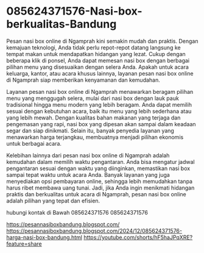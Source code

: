 # 085624371576-Nasi-box-berkualitas-Bandung
Pesan nasi box online di Ngamprah kini semakin mudah dan praktis. Dengan kemajuan teknologi, Anda tidak perlu repot-repot datang langsung ke tempat makan untuk mendapatkan hidangan yang lezat. Cukup dengan beberapa klik di ponsel, Anda dapat memesan nasi box dengan berbagai pilihan menu yang disesuaikan dengan selera Anda. Apakah untuk acara keluarga, kantor, atau acara khusus lainnya, layanan pesan nasi box online di Ngamprah siap memberikan kenyamanan dan kemudahan.

Layanan pesan nasi box online di Ngamprah menawarkan beragam pilihan menu yang menggugah selera, mulai dari nasi box dengan lauk pauk tradisional hingga menu modern yang lebih beragam. Anda dapat memilih sesuai dengan kebutuhan acara, baik itu menu yang lebih sederhana atau yang lebih mewah. Dengan kualitas bahan makanan yang terjaga dan pengemasan yang rapi, nasi box yang dipesan akan sampai dalam keadaan segar dan siap dinikmati. Selain itu, banyak penyedia layanan yang menawarkan harga terjangkau, membuatnya menjadi pilihan ekonomis untuk berbagai acara.

Kelebihan lainnya dari pesan nasi box online di Ngamprah adalah kemudahan dalam memilih waktu pengantaran. Anda bisa mengatur jadwal pengantaran sesuai dengan waktu yang diinginkan, memastikan nasi box sampai tepat waktu untuk acara Anda. Banyak layanan yang juga menyediakan opsi pembayaran online, sehingga lebih memudahkan tanpa harus ribet membawa uang tunai. Jadi, jika Anda ingin menikmati hidangan praktis dan berkualitas untuk acara di Ngamprah, pesan nasi box online adalah pilihan yang tepat dan efisien.

hubungi kontak di Bawah
085624371576
085624371576

https://pesannasiboxbandung.blogspot.com/
https://pesannasiboxbandung.blogspot.com/2024/12/085624371576-harga-nasi-box-bandung.html
https://youtube.com/shorts/hF5haJPqXRE?feature=share
